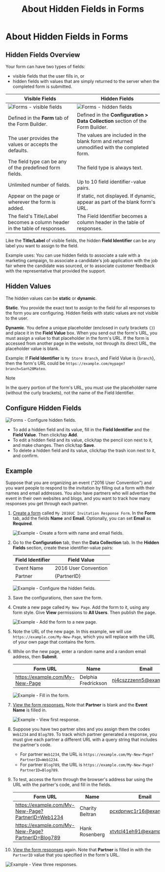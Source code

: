 ﻿---
uid: about-hidden-fields
topic: about-hidden-fields
locale: en
title: About Hidden Fields in Forms
dnneditions: Evoq Engage
dnnversion: 09.02.00
parent-topic: administrators-forms-overview
related-topics: create-form,edit-form,duplicate-form,view-form-responses,save-form-responses-to-structured-content
---

# About Hidden Fields in Forms

## Hidden Fields Overview

Your form can have two types of fields:

*   visible fields that the user fills in, or
*   hidden fields with values that are simply returned to the server when the completed form is submitted.


|**Visible Fields**|**Hidden Fields**|
|---|---|
|![Forms - visible fields](/images/scr-FormFields-Vis.gif)|![Forms - hidden fields](/images/scr-FormFields-Hid.gif)|
|Defined in the **Form** tab of the Form Builder.|Defined in the **Configuration \> Data Collection** section of the Form Builder.|
|The user provides the values or accepts the defaults.|The values are included in the blank form and returned unmodified with the completed form.|
|The field type can be any of the predefined form fields.|The field type is always text.|
|Unlimited number of fields.|Up to 10 field identifier-value pairs.|
|Appear on the page or wherever the form is added.|If static, not displayed. If dynamic, appear as part of the blank form's URL.|
|The field's Title/Label becomes a column header in the table of responses.|The Field Identifier becomes a column header in the table of responses.|

Like the **Title/Label** of visible fields, the hidden **Field Identifier** can be any label you want to assign to the field.

Example uses: You can use hidden fields to associate a sale with a marketing campaign, to associate a candidate's job application with the job fair where the candidate was sourced, or to associate customer feedback with the representative that provided the support.

## Hidden Values

The hidden values can be **static** or **dynamic**.

**Static**. You provide the exact text to assign to the field for all responses to the form you are configuring. Hidden fields with static values are not visible to the user.

**Dynamic**. You define a unique placeholder (enclosed in curly brackets `{}`) and place it in the **Field Value** box. When you send out the form's URL, you must assign a value to that placeholder in the form's URL. If the form is accessed from another page in the website, not through its direct URL, the placeholder value is blank.

Example: If **Field Identifier** is `My Store Branch`, and Field Value is {`branch`}, then the form's URL could be `https://example.com/mypage?branch=San%20Mateo`.

> [!NOTE]
> In the query portion of the form's URL, you must use the placeholder name (without the curly brackets), not the name of the Field Identifier.

## Configure Hidden Fields



![Forms - Configure hidden fields.](/images/scr-FormFields-Hidden-Configure.gif)



*   To add a hidden field and its value, fill in the **Field Identifier** and the **Field Value**. Then click/tap **Add**.
*   To edit a hidden field and its value, click/tap the pencil icon next to it, and make changes. Then click/tap **Save**.
*   To delete a hidden field and its value, click/tap the trash icon next to it, and confirm.

## Example

Suppose that you are organizing an event ("2016 User Convention") and you want people to respond to the invitation by filling out a form with their names and email addresses. You also have partners who will advertise the event in their own websites and blogs, and you want to track how many responses you get through each partner.

1.  [Create a form](xref:create-form) called `My 2016UC Invitation Response Form`. In the **Form** tab, add the fields **Name** and **Email**. Optionally, you can set **Email** as **Required**.



    ![Example - Create a form with name and email fields.](/images/scr-FormFields-Hidden-Example-CreateForm.png)



2.  Go to the **Configuration** tab, then the **Data Collection** tab. In the **Hidden Fields** section, create these identifier-value pairs:

    |**Field Identifier**|**Field Value**|
    |---|---|
    |Event Name|2016 User Convention|
    |Partner|{PartnerID}|



    ![Example - Configure the hidden fields.](/images/scr-FormFields-Hidden-Example-HiddenFieldsConfig.png)



3.  Save the configurations, then save the form.
4.  Create a new page called `My New Page`. Add the form to it, using any form style. Give **View** permissions to **All Users**. Then publish the page.



    ![Example - Add the form to a new page.](/images/scr-FormFields-Hidden-Example-AddToPage.gif)



5.  Note the URL of the new page. In this example, we will use `https://example.com/My-New-Page`, which you will replace with the URL of your own page that contains the form.
6.  While on the new page, enter a random name and a random email address, then **Submit**.

    |**Form URL**|**Name**|**Email**|
    |---|---|---|
    |https://example.com/My-New-Page|Delphia Fredrickson|nj4cszzzenn5@example.com|



    ![Example - Fill in the form.](/images/scr-FormFields-Hidden-Example-FillForm1.png)



7.  [View the form responses.](xref:view-form-responses) Note that **Partner** is blank and the **Event Name** is filled in.



    ![Example - View first response.](/images/scr-FormFields-Hidden-Example-ViewResponses1.png)



8.  Suppose you have two partner sites and you assign them the codes `Web1234` and `Blog789`. To track which partner generated a response, you must give each partner a different URL with a query string that includes the partner's code.
    *   For partner `Web1234`, the URL is `https://example.com/My-New-Page?PartnerID=Web1234`.
    *   For partner `Blog789`, the URL is `https://example.com/My-New-Page?PartnerID=Blog789`.
9.  To test, access the form through the browser's address bar using the URL with the partner's code, and fill in the fields.

    |**Form URL**|**Name**|**Email**|
    |---|---|---|
    |https://example.com/My-New-Page?PartnerID=Web1234|Charity Beltran|pcxdpnwc1r16@example.com|
    |https://example.com/My-New-Page?PartnerID=Blog789|Hank Rosenberg|xtvtcl41eh91@example.com|

10.  [View the form responses](xref:view-form-responses) again. Note that **Partner** is filled in with the `PartnerID` value that you specified in the form's URL.



![Example - View three responses.](/images/scr-FormFields-Hidden-Example-ViewResponses3.png)
